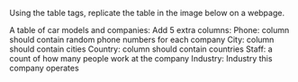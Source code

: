Using the table tags, replicate the table in the image below on a webpage.

A table of car models and companies:
    Add 5 extra columns:
        Phone: column should contain random phone numbers for each company
        City: column should contain cities
        Country: column should contain countries
        Staff: a count of how many people work at the company
        Industry: Industry this company operates